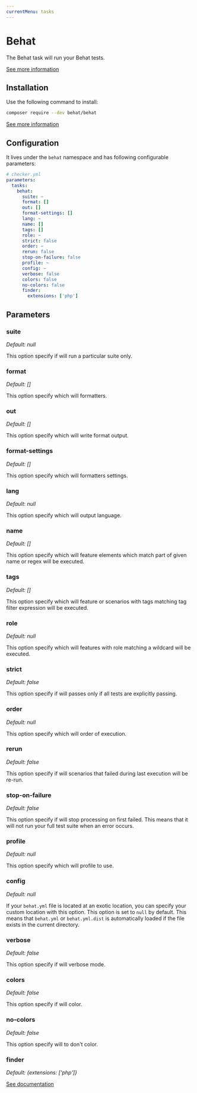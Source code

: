```yaml
---
currentMenu: tasks
---
```


# Behat

The Behat task will run your Behat tests.

[See more information](http://behat.org/)

## Installation

Use the following command to install:

```bash
composer require --dev behat/behat
```

[See more information](http://behat.org/en/latest/quick_start.html#installation)

## Configuration

It lives under the `behat` namespace and has following configurable parameters:

```yaml
# checker.yml
parameters:
  tasks:
    behat:
      suite: ~
      format: []
      out: []
      format-settings: []
      lang: ~
      name: []
      tags: []
      role: ~
      strict: false
      order: ~
      rerun: false
      stop-on-failure: false
      profile: ~
      config: ~
      verbose: false
      colors: false
      no-colors: false
      finder:
        extensions: ['php']
```

## Parameters

### suite

*Default: null*

This option specify if will run a particular suite only.

### format

*Default: []*

This option specify which will formatters.

### out

*Default: []*

This option specify which will write format output.

### format-settings

*Default: []*

This option specify which will formatters settings.

### lang

*Default: null*

This option specify which will output language.

### name

*Default: []*

This option specify which will feature elements
which match part of given name or regex will be executed.

### tags

*Default: []*

This option specify which will feature or scenarios 
with tags matching tag filter expression will be executed.

### role

*Default: null*

This option specify which will features 
with role matching a wildcard will be executed.

### strict

*Default: false*

This option specify if will passes only if all tests are explicitly passing.

### order

*Default: null*

This option specify which will order of execution.

### rerun

*Default: false*

This option specify if will scenarios 
that failed during last execution will be re-run.

### stop-on-failure

*Default: false*

This option specify if will stop processing on first failed.
This means that it will not run your full test suite when an error occurs.

### profile

*Default: null*

This option specify which will profile to use.

### config

*Default: null*

If your `behat.yml` file is located at an exotic location,
you can specify your custom location with this option.
This option is set to `null` by default. 
This means that `behat.yml` or `behat.yml.dist` is automatically loaded
if the file exists in the current directory.

### verbose

*Default: false*

This option specify if will verbose mode.

### colors

*Default: false*

This option specify if will color.

### no-colors

*Default: false*

This option specify will to don't color.

### finder

*Default: {extensions: ['php']}*

[See documentation](../tasks.md#finder)
